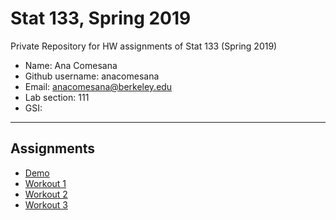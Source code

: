 # Stat 133, Spring 2019

Private Repository for HW assignments of Stat 133 (Spring 2019)

- Name: Ana Comesana
- Github username: anacomesana
- Email: anacomesana@berkeley.edu
- Lab section: 111
- GSI:

-----

## Assignments

- [Demo](demo)
- [Workout 1](workout01)
- [Workout 2](workout02)
- [Workout 3](workout03)
